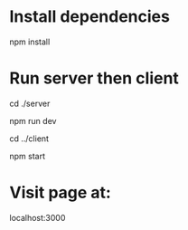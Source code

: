 # Install dependencies
npm install

# Run server then client
cd ./server

npm run dev

cd ../client

npm start

# Visit page at:
localhost:3000
